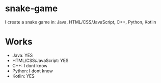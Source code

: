 # snake-game
I create a snake game in: Java, HTML/CSS/JavaScript, C++, Python, Kotlin

# Works
* Java: YES
* HTML/CSS/JavaScript: YES
* C++: I dont know
* Python: I dont know
* Kotlin: YES
